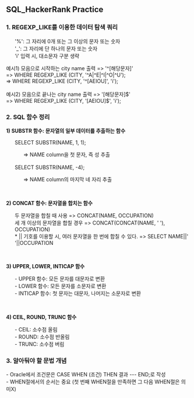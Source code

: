 <h2>SQL_HackerRank Practice</h2>
<h3>1. REGEXP_LIKE를 이용한 데이터 탐색 쿼리</h3>
<p><ol>
'%': 그 자리에 0개 또는 그 이상의 문자 또는 숫자<br>
'_': 그 자리에 단 하나의 문자 또는 숫자<br>  
'i' 입력 시, 대소문자 구분 생략
</ol>
예시1) 모음으로 시작하는 city name 출력 => '^[해당문자]'<br>
	=> WHERE REGEXP_LIKE (CITY, '^A|^E|^I|^O|^U');<br>
	=> WHERE REGEXP_LIKE (CITY, '^[AEIOU]', 'i');<br><br>   
예시2) 모음으로 끝나는 city name 출력 => '[해당문자]$'<br>
	=> WHERE REGEXP_LIKE (CITY, '[AEIOU]$', 'i');<br>
</p>
<h3>2. SQL 함수 정리</h3>
<p><strong>1) SUBSTR 함수: 문자열의 일부 데이터를 추출하는 함수</strong><br/>  
<ol>SELECT SUBSTR(NAME, 1, 1);<br>
<ol>=> NAME column을 첫 문자, 즉 성 추출</ol><br>
SELECT SUBSTR(NAME, -4);<br>
<ol>=> NAME column의 마지막 네 자리 추출</ol></ol><br>

<strong>2) CONCAT 함수: 문자열을 합치는 함수</strong><br/>
<ol>두 문자열을 합칠 때 사용 => CONCAT(NAME, OCCUPATION)<br>
세 개 이상의 문자열을 합칠 경우 => CONCAT(CONCAT(NAME, ' '), OCCUPATION)<br>
* || 기호를 이용할 시, 여러 문자열을 한 번에 합칠 수 있다.
=> SELECT NAME||' '||OCCUPATION</ol><br>

<strong>3) UPPER, LOWER, INTICAP 함수</strong><br/>
<ol>- UPPER 함수: 모든 문자를 대문자로 변환<br>
- LOWER 함수: 모든 문자를 소문자로 변환<br>
- INTICAP 함수: 첫 문자는 대문자, 나머지는 소문자로 변환</ol><br>

<strong>4) CEIL, ROUND, TRUNC 함수</strong>
<ol>- CEIL: 소수점 올림<br>
- ROUND: 소수점 반올림<br>
- TRUNC: 소수점 버림<br></ol>
</p>
<h3>3. 알아둬야 할 문법 개념</h3>  
- Oracle에서 조건문은 CASE WHEN (조건) THEN 결과 --- END;로 작성<br>
- WHEN절에서의 순서는 중요 (첫 번째 WHEN절을 만족하면 그 다음 WHEN절은 의미X)<br>